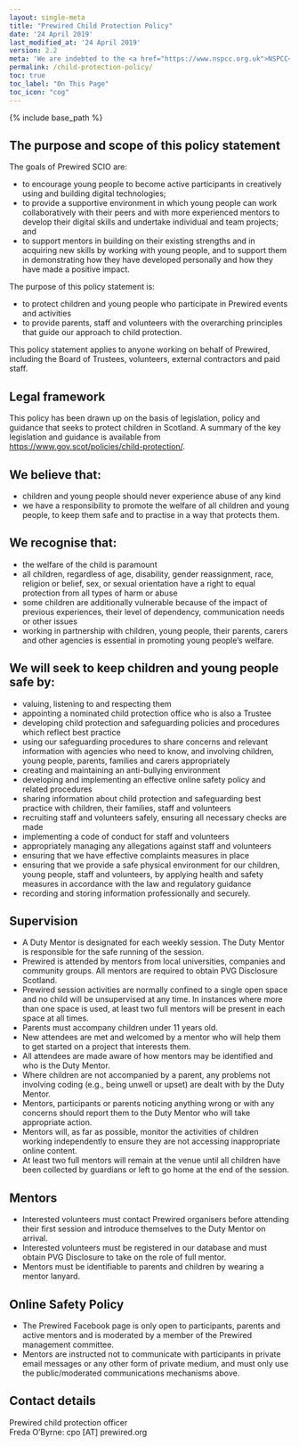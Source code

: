 ```yaml
---
layout: single-meta
title: "Prewired Child Protection Policy"
date: '24 April 2019'
last_modified_at: '24 April 2019'
version: 2.2
meta: 'We are indebted to the <a href="https://www.nspcc.org.uk">NSPCC</a> for their <a href="https://learning.nspcc.org.uk/media/1601/safeguarding-policy-statement-example.pdf">example safeguarding policy</a>, which we have used as a basis for this policy statement.'
permalink: /child-protection-policy/
toc: true
toc_label: "On This Page"
toc_icon: "cog"
---
```

{% include base_path %}

## The purpose and scope of this policy statement 

The goals of Prewired SCIO are:

* to encourage young people to become active participants in creatively using and building digital technologies;
* to provide a supportive environment in which young people can work collaboratively with their peers and with more experienced mentors to develop their digital skills and undertake individual and team projects; and
* to support mentors in building on their existing strengths and in acquiring new skills by working with young people, and to support them in demonstrating how they have developed personally and how they have made a positive impact.

The purpose of this policy statement is: 

* to protect children and young people who participate in Prewired events and activities
* to provide parents, staff and volunteers with the overarching principles that guide our approach to child protection. 

This policy statement applies to anyone working on behalf of Prewired, including the Board of Trustees, volunteers, external contractors and paid staff. 

## Legal framework 
This policy has been drawn up on the basis of legislation, policy and guidance that seeks to protect children in Scotland. A summary of the key legislation and guidance is available from <https://www.gov.scot/policies/child-protection/>. 

## We believe that: 
* children and young people should never experience abuse of any kind 
* we have a responsibility to promote the welfare of all children and young people, to keep them safe and to practise in a way that protects them. 

## We recognise that:

* the welfare of the child is paramount 
* all children, regardless of age, disability, gender reassignment, race, religion or belief, sex, or sexual orientation have a right to equal protection from all types of harm or abuse 
* some children are additionally vulnerable because of the impact of previous experiences, their level of dependency, communication needs or other issues 
* working in partnership with children, young people, their parents, carers and other agencies is essential in promoting young people’s welfare. 

## We will seek to keep children and young people safe by: 

* valuing, listening to and respecting them 
* appointing a nominated child protection office who is also a Trustee
* developing child protection and safeguarding policies and procedures which reflect best practice 
* using our safeguarding procedures to share concerns and relevant information with agencies who need to know, and involving children, young people, parents, families and carers appropriately 
* creating and maintaining an anti-bullying environment
* developing and implementing an effective online safety policy and related procedures 
* sharing information about child protection and safeguarding best practice with children, their families, staff and volunteers 
* recruiting staff and volunteers safely, ensuring all necessary checks are made 
* implementing a code of conduct for staff and volunteers 
* appropriately managing any allegations against staff and volunteers 
* ensuring that we have effective complaints measures in place 
* ensuring that we provide a safe physical environment for our children, young people, staff and volunteers, by applying health and safety measures in accordance with the law and regulatory guidance 
* recording and storing information professionally and securely. 

## Supervision
* A Duty Mentor is designated for each weekly session. The Duty Mentor is responsible for the safe running of the session.
* Prewired is attended by mentors from local universities, companies and community groups. All mentors are required to obtain PVG Disclosure Scotland.
* Prewired session activities are normally confined to a single open space and no child will be unsupervised at any time. In instances where more than one space is used, at least two full mentors will be present in each space at all times.
* Parents must accompany children under 11 years old.
* New attendees are met and welcomed by a mentor who will help them to get started on a project that interests them.
* All attendees are made aware of how mentors may be identified and who is the Duty Mentor.
* Where children are not accompanied by a parent, any problems not involving coding (e.g., being unwell or upset) are dealt with by the Duty Mentor.
* Mentors, participants or parents noticing anything wrong or with any concerns should report them to the Duty Mentor who will take appropriate action.
* Mentors will, as far as possible, monitor the activities of children working independently to ensure they are not accessing inappropriate online content.
* At least two full mentors will remain at the venue until all children have been collected by guardians or left to go home at the end of the session.

## Mentors
* Interested volunteers must contact Prewired organisers before attending their first session and introduce themselves to the Duty Mentor on arrival.
* Interested volunteers must be registered in our database and must obtain PVG Disclosure to take on the role of full mentor.
* Mentors must be identifiable to parents and children by wearing a mentor lanyard.

## Online Safety Policy

* The Prewired Facebook page is only open to participants, parents and active mentors and is moderated by a member of the Prewired management committee. 
* Mentors are instructed not to communicate with participants in private email messages or any other form of private medium, and must only use the public/moderated communications mechanisms above.

## Contact details 

Prewired child protection officer   
Freda O’Byrne:  cpo [AT] prewired.org




<!-- <hr/>
We are indebted to the [NSPCC](https://www.nspcc.org.uk) for their [example safeguarding policy](https://learning.nspcc.org.uk/media/1601/safeguarding-policy-statement-example.pdf), which we have used as a basis for this policy statement.

We are committed to reviewing our policy and good practice annually. 

*Version 2.2*  
*Last updated 24 April 2019* -->

